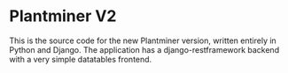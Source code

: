 # Plantminer V2

This is the source code for the new Plantminer version, written entirely in Python and Django. The application has a django-restframework backend with a very simple datatables frontend.
